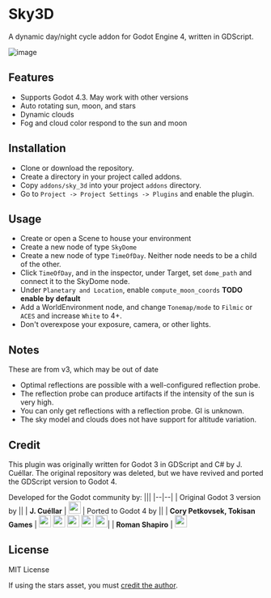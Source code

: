# Sky3D

A dynamic day/night cycle addon for Godot Engine 4, written in GDScript.

![image](https://github.com/TokisanGames/Sky3D/blob/main/screenshots/Screenshot0.jpg)


## Features

* Supports Godot 4.3. May work with other versions
* Auto rotating sun, moon, and stars
* Dynamic clouds
* Fog and cloud color respond to the sun and moon


## Installation

* Clone or download the repository. 
* Create a directory in your project called addons.
* Copy `addons/sky_3d` into your project `addons` directory.
* Go to `Project -> Project Settings -> Plugins` and enable the plugin. 


## Usage

* Create or open a Scene to house your environment
* Create a new node of type `SkyDome`
* Create a new node of type `TimeOfDay`. Neither node needs to be a child of the other.
* Click `TimeOfDay`, and in the inspector, under Target, set `dome_path` and connect it to the SkyDome node.
* Under `Planetary and Location`, enable `compute_moon_coords` **TODO enable by default**
* Add a WorldEnvironment node, and change `Tonemap/mode` to `Filmic` or `ACES` and increase `White` to 4+.
* Don't overexpose your exposure, camera, or other lights.


## Notes
These are from v3, which may be out of date
* Optimal reflections are possible with a well-configured reflection probe. 
* The reflection probe can produce artifacts if the intensity of the sun is very high. 
* You can only get reflections with a reflection probe. GI is unknown.
* The sky model and clouds does not have support for altitude variation. 


## Credit

This plugin was originally written for Godot 3 in GDScript and C# by J. Cuéllar. The original repository was deleted, but we have revived and ported the GDScript version to Godot 4.

Developed for the Godot community by:
|||
|--|--|
| Original Godot 3 version by ||
| **J. Cuéllar** | [<img src="https://github.com/dmhendricks/signature-social-icons/blob/master/icons/round-flat-filled/35px/twitter.png?raw=true" width="24"/>](https://twitter.com/JayKuellar) 
| Ported to Godot 4 by ||
| **Cory Petkovsek, Tokisan Games** | [<img src="https://github.com/dmhendricks/signature-social-icons/blob/master/icons/round-flat-filled/35px/twitter.png?raw=true" width="24"/>](https://twitter.com/TokisanGames) [<img src="https://github.com/dmhendricks/signature-social-icons/blob/master/icons/round-flat-filled/35px/github.png?raw=true" width="24"/>](https://github.com/TokisanGames) [<img src="https://github.com/dmhendricks/signature-social-icons/blob/master/icons/round-flat-filled/35px/www.png?raw=true" width="24"/>](https://tokisan.com/) [<img src="https://github.com/dmhendricks/signature-social-icons/blob/master/icons/round-flat-filled/35px/discord.png?raw=true" width="24"/>](https://tokisan.com/discord) [<img src="https://github.com/dmhendricks/signature-social-icons/blob/master/icons/round-flat-filled/35px/youtube.png?raw=true" width="24"/>](https://www.youtube.com/@TokisanGames)|
| **Roman Shapiro** | [<img src="https://github.com/dmhendricks/signature-social-icons/blob/master/icons/round-flat-filled/35px/github.png?raw=true" width="24"/>](https://github.com/rds1983)

## License

MIT License

If using the stars asset, you must [credit the author](https://github.com/TokisanGames/Sky3D/blob/main/addons/sky_3d/assets/thirdparty/textures/milkyway/LICENSE.md).

